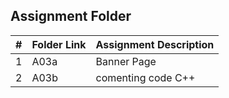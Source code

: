 ## Assignment Folder

|   #   | Folder Link | Assignment Description |
|  :--: |-------------|------------------------|
|   1   |   A03a      |    Banner Page         |           |1
|   2   |   A03b      |    comenting code C++  |
